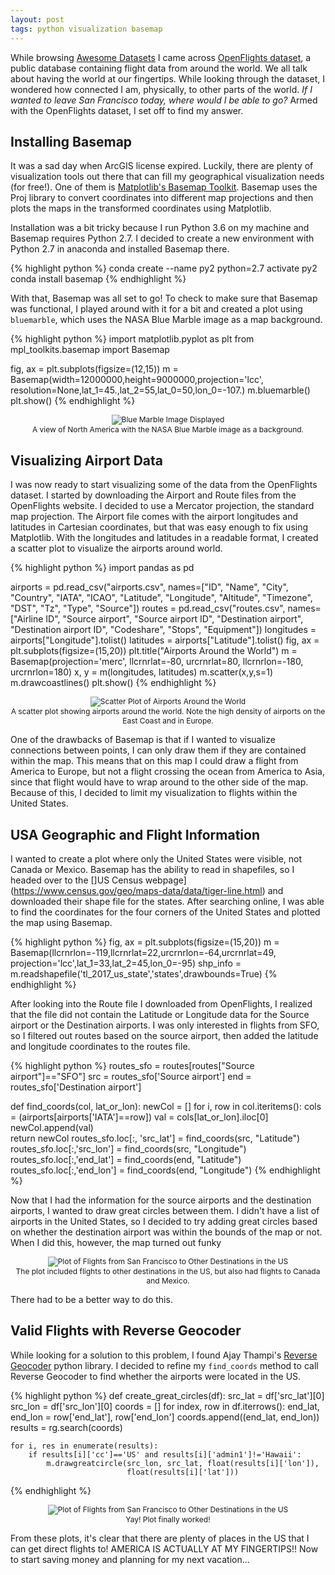 ```yaml
---
layout: post
tags: python visualization basemap
---
```


While browsing [Awesome Datasets](https://github.com/awesomedata/awesome-public-datasets) I came across [OpenFlights dataset](https://openflights.org/data.html), a public database containing flight data from around the world. We all talk about having the world at our fingertips. While looking through the dataset, I wondered how connected I am, physically, to other parts of the world. *If I wanted to leave San Francisco today, where would I be able to go?* Armed with the OpenFlights dataset, I set off to find my answer. 

## Installing Basemap ##

It was a sad day when ArcGIS license expired. Luckily, there are plenty of visualization tools out there that can fill my geographical visualization needs (for free!). One of them is [Matplotlib's Basemap Toolkit](https://matplotlib.org/basemap/). Basemap uses the Proj library to convert coordinates into different map projections and then plots the maps in the transformed coordinates using Matplotlib. 

Installation was a bit tricky because I run Python 3.6 on my machine and Basemap requires Python 2.7. I decided to create a new environment with Python 2.7 in anaconda and installed Basemap there. 

{% highlight python %}
conda create --name py2 python=2.7
activate py2
conda install basemap
{% endhighlight %}

With that, Basemap was all set to go! To check to make sure that Basemap was functional, I played around with it for a bit and created a plot using `bluemarble`, which uses the NASA Blue Marble image as a map background.

{% highlight python %}
import matplotlib.pyplot as plt
from mpl_toolkits.basemap import Basemap

fig, ax = plt.subplots(figsize=(12,15))
m = Basemap(width=12000000,height=9000000,projection='lcc',
            resolution=None,lat_1=45.,lat_2=55,lat_0=50,lon_0=-107.)
m.bluemarble()
plt.show()
{% endhighlight %}

<p style="text-align:center; font-size:12px">
<img src="{{site.url}}/assets/bluemarble.png" alt="Blue Marble Image Displayed "><br>
A view of North America with the NASA Blue Marble image as a background.
</p>

## Visualizing Airport Data ##

I was now ready to start visualizing some of the data from the OpenFlights dataset. I started by downloading the Airport and Route files from the OpenFlights website. I decided to use a Mercator projection, the standard map projection. The Airport file comes with the airport longitudes and latitudes in Cartesian coordinates, but that was easy enough to fix using Matplotlib. With the longitudes and latitudes in a readable format, I created a scatter plot to visualize the airports around world. 

{% highlight python %}
import pandas as pd

airports = pd.read_csv("airports.csv", 
                names=["ID", "Name", "City", "Country", "IATA", "ICAO", 
                "Latitude", "Longitude", "Altitude", "Timezone", "DST", 
                "Tz",  "Type", "Source"])
routes = pd.read_csv("routes.csv",
                names=["Airline ID", "Source airport", "Source airport ID",
                "Destination airport",  "Destination airport ID", "Codeshare", 
                "Stops", "Equipment"])
longitudes = airports["Longitude"].tolist()
latitudes = airports["Latitude"].tolist()
fig, ax = plt.subplots(figsize=(15,20))
plt.title("Airports Around the World")
m = Basemap(projection='merc', llcrnrlat=-80, urcrnrlat=80, 
            llcrnrlon=-180, urcrnrlon=180)
x, y = m(longitudes, latitudes)
m.scatter(x,y,s=1)
m.drawcoastlines()
plt.show()
{% endhighlight  %}

<p style="text-align:center; font-size:12px">
<img src="{{site.url}}/assets/airports.png" 
alt="Scatter Plot of Airports Around the World"><br>
A scatter plot showing airports around the world. Note the high density of airports on the East Coast and in Europe.</p>


One of the drawbacks of Basemap is that if I wanted to visualize connections between points, I can only draw them if they are contained within the map. This means that on this map I could draw a flight from America to Europe, but not a flight crossing the ocean from America to Asia, since that flight would have  to wrap around to the other side of the map. Because of this, I decided to limit my visualization to flights within the United States.

## USA Geographic and Flight Information ##
I wanted to create a plot where only the United States were visible, not Canada or Mexico. Basemap has the ability to read in shapefiles, so I headed over to the []US Census webpage](https://www.census.gov/geo/maps-data/data/tiger-line.html) and downloaded their shape file for the states. After searching online, I was able to find the coordinates for the four corners of the United States and plotted the map using Basemap.

{% highlight python %}
fig, ax = plt.subplots(figsize=(15,20))
m = Basemap(llcrnrlon=-119,llcrnrlat=22,urcrnrlon=-64,urcrnrlat=49,
        projection='lcc',lat_1=33,lat_2=45,lon_0=-95)
shp_info = m.readshapefile('tl_2017_us_state','states',drawbounds=True)
{% endhighlight  %}

After looking into the Route file I downloaded from OpenFlights, I realized that the file did not contain the Latitude or Longitude data for the Source airport or the Destination airports. I was only interested in flights from SFO, so I filtered out routes based on the source airport, then added the latitude and longitude coordinates to the routes file.

{% highlight python %}
routes_sfo = routes[routes["Source airport"]=="SFO"]
src = routes_sfo['Source airport']
end = routes_sfo['Destination airport']

def find_coords(col, lat_or_lon):
    newCol = []
    for i, row in col.iteritems():
        cols = (airports[airports['IATA']==row])
        val = cols[lat_or_lon].iloc[0]
        newCol.append(val)       
    return newCol
routes_sfo.loc[:, 'src_lat'] = find_coords(src, "Latitude")
routes_sfo.loc[:,'src_lon'] = find_coords(src, "Longitude")
routes_sfo.loc[:,'end_lat'] = find_coords(end, "Latitude")
routes_sfo.loc[:,'end_lon'] = find_coords(end, "Longitude")
{% endhighlight %}

Now that I had the information for the source airports and the destination airports, I wanted to draw great circles between them. I didn't have a list of airports in the United States, so I decided to try adding great circles based on whether the destination airport was within the bounds of the map or not. When I did this, however, the map turned out funky 

<p style="text-align:center; font-size:12px">
<img src="{{site.url}}/assets/usa_flights_failed.png" 
alt="Plot of Flights from San Francisco to Other Destinations in the US"><br>
The plot included flights to other destinations in the US, but also had flights to Canada and Mexico.</p>

There had to be a better way to do this. 

## Valid Flights with Reverse Geocoder ## 

While looking for a solution to this problem, I found Ajay Thampi's [Reverse Geocoder](https://github.com/thampiman/reverse-geocoder) python library. I decided to refine my `find_coords` method to call Reverse Geocoder to find whether the airports were located in the US. 

{% highlight python %}
def create_great_circles(df):
    src_lat = df['src_lat'][0]
    src_lon = df['src_lon'][0]
    coords = []
    for index, row in df.iterrows():
        end_lat, end_lon = row['end_lat'], row['end_lon']
        coords.append((end_lat, end_lon))
    results = rg.search(coords)

    for i, res in enumerate(results):
        if results[i]['cc']=='US' and results[i]['admin1']!='Hawaii':
            m.drawgreatcircle(src_lon, src_lat, float(results[i]['lon']), 
                              float(results[i]['lat']))
{% endhighlight %}

<p style="text-align:center; font-size:12px">
<img src="{{site.url}}/assets/usa_flights.png" 
alt="Plot of Flights from San Francisco to Other Destinations in the US"><br>
Yay! Plot finally worked!</p>

From these plots, it's clear that there are plenty of places in the US that I can get direct flights to! AMERICA IS ACTUALLY AT MY FINGERTIPS!! Now to start saving money and planning for my next vacation...


